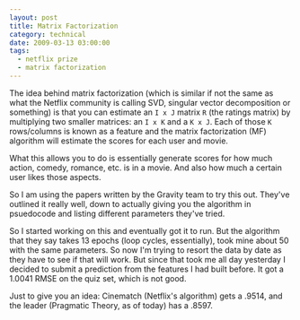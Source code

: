 ```yaml
---
layout: post
title: Matrix Factorization
category: technical
date: 2009-03-13 03:00:00
tags:
  - netflix prize
  - matrix factorization
---
```

The idea behind matrix factorization (which is similar if not the same as what the Netflix community is calling SVD, singular vector decomposition or something) is that you can estimate an `I x J` matrix `R` (the ratings matrix) by multiplying two smaller matrices: an `I x K` and a `K x J`. Each of those `K` rows/columns is known as a feature and the matrix factorization (MF) algorithm will estimate the scores for each user and movie.

What this allows you to do is essentially generate scores for how much action, comedy, romance, etc. is in a movie. And also how much a certain user likes those aspects.

So I am using the papers written by the Gravity team to try this out. They've outlined it really well, down to actually giving you the algorithm in psuedocode and listing different parameters they've tried.

So I started working on this and eventually got it to run. But the algorithm that they say takes 13 epochs (loop cycles, essentially), took mine about 50 with the same parameters. So now I'm trying to resort the data by date as they have to see if that will work. But since that took me all day yesterday I decided to submit a prediction from the features I had built before. It got a 1.0041 RMSE on the quiz set, which is not good.

Just to give you an idea: Cinematch (Netflix's algorithm) gets a .9514, and the leader (Pragmatic Theory, as of today) has a .8597.
